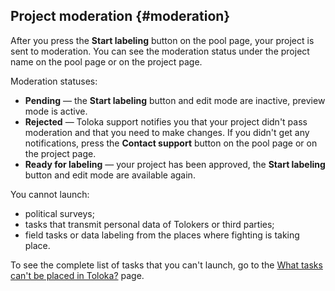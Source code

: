 ## Project moderation {#moderation}

After you press the **Start labeling** button on the pool page, your project is sent to moderation. You can see the moderation status under the project name on the pool page or on the project page.

Moderation statuses:

* **Pending** — the **Start labeling** button and edit mode are inactive, preview mode is active.
* **Rejected** — Toloka support notifies you that your project didn't pass moderation and that you need to make changes. If you didn't get any notifications, press the **Contact support** button on the pool page or on the project page.
* **Ready for labeling** — your project has been approved, the **Start labeling** button and edit mode are available again.

You cannot launch:

* political surveys;
* tasks that transmit personal data of Tolokers or third parties;
* field tasks or data labeling from the places where fighting is taking place.

To see the complete list of tasks that you can't launch, go to the [What tasks can't be placed in Toloka?](https://toloka.ai/en/docs/guide/concepts/unwanted) page.